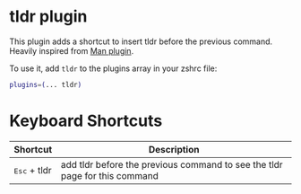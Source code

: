 # tldr plugin

This plugin adds a shortcut to insert tldr before the previous command.
Heavily inspired from [Man plugin](https://github.com/ohmyzsh/ohmyzsh/tree/master/plugins/man).

To use it, add `tldr` to the plugins array in your zshrc file:

```zsh
plugins=(... tldr)
```

# Keyboard Shortcuts

| Shortcut                           | Description                                                                |
|------------------------------------|----------------------------------------------------------------------------|
| <kbd>Esc</kbd> + tldr              | add tldr before the previous command to see the tldr page for this command |
